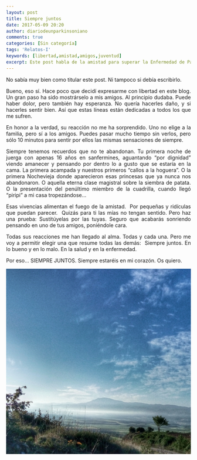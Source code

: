 ```yaml
---
layout: post
title: Siempre juntos
date: 2017-05-09 20:20
author: diariodeunparkinsoniano
comments: true
categories: [Sin categoría]
tags: 'Relatos-I'
keywords: [libertad,amistad,amigos,juventud]
excerpt: Este post habla de la amistad para superar la Enfermedad de Parkinson
---
```

<p style="text-align:justify;">No sabía muy bien como titular este post. Ni tampoco si debía escribirlo.</p>
<p style="text-align:justify;">Bueno, eso sí. Hace poco que decidí expresarme con libertad en este blog. Un gran paso ha sido mostrárselo a mis amigos. Al principio dudaba. Puede haber dolor, pero también hay esperanza. No quería hacerles daño, y si hacerles sentir bien. Así que estas líneas están dedicadas a todos los que me sufren.</p>
<p style="text-align:justify;">En honor a la verdad, su reacción no me ha sorprendido. Uno no elige a la familia, pero sí a los amigos. Puedes pasar mucho tiempo sin verlos, pero sólo 10 minutos para sentir por ellos las mismas sensaciones de siempre.</p>
<p style="text-align:justify;">Siempre tenemos recuerdos que no te abandonan. Tu primera noche de juerga con apenas 16 años en sanfermines, aguantando “por dignidad” viendo amanecer y pensando por dentro lo a gusto que se estaría en la cama. La primera acampada y nuestros primeros “callos a la hoguera”. O la primera Nochevieja donde aparecieron esas princesas que ya nunca nos abandonaron. O aquella eterna clase magistral sobre la siembra de patata. O la presentación del penúltimo miembro de la cuadrilla, cuando llegó “piripi” a mi casa tropezándose…</p>
<p style="text-align:justify;">Esas vivencias alimentan el fuego de la amistad.  Por pequeñas y ridículas que puedan parecer.  Quizás para ti las mías no tengan sentido. Pero haz una prueba: Sustitúyelas por las tuyas. Seguro que acabarás sonriendo pensando en uno de tus amigos, poniéndole cara.</p>
<p style="text-align:justify;">Todas sus reacciones me han llegado al alma. Todas y cada una. Pero me voy a permitir elegir una que resume todas las demás:  Siempre juntos. En lo bueno y en lo malo. En la salud y en la enfermedad.</p>
<p style="text-align:justify;">Por eso… SIEMPRE JUNTOS. Siempre estaréis en mi corazón. Os quiero.</p>
<img class="img-fluid"  src="/assets/images/2017/05/img_20170417_084220_5351015.jpg" alt="Siempre juntos" />
